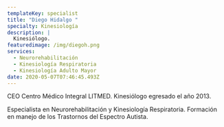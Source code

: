 ```yaml
---
templateKey: specialist
title: "Diego Hidalgo "
specialty: Kinesiología
description: |
  Kinesiólogo. 
featuredimage: /img/diegoh.png
services:
  - Neurorehabilitación
  - Kinesiología Respiratoria
  - Kinesiología Adulto Mayor
date: 2020-05-07T07:46:45.493Z
---
```

CEO Centro Médico Integral LITMED. Kinesiólogo egresado el año 2013.

Especialista en Neurorehabilitación y Kinesiología Respiratoria. Formación en manejo de los Trastornos del Espectro Autista.